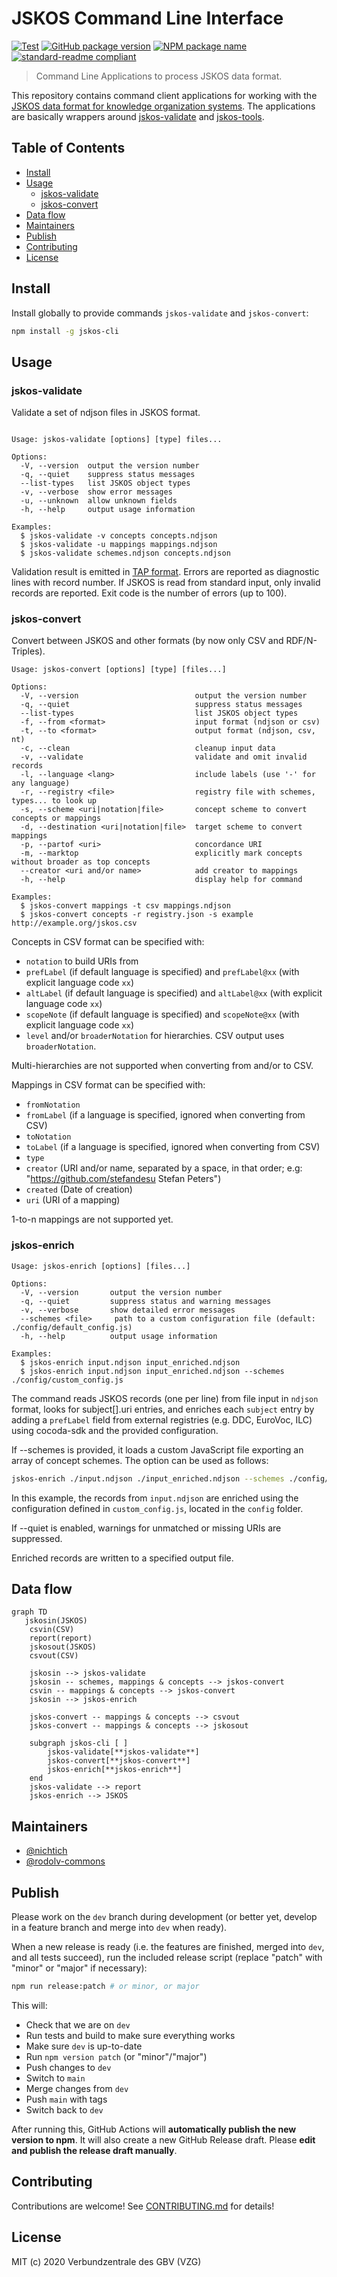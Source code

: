 # JSKOS Command Line Interface

[![Test](https://github.com/gbv/jskos-cli/actions/workflows/test.yml/badge.svg)](https://github.com/gbv/jskos-cli/actions/workflows/test.yml)
[![GitHub package version](https://img.shields.io/github/package-json/v/gbv/jskos-cli.svg?label=version)](https://github.com/gbv/jskos-cli)
[![NPM package name](https://img.shields.io/badge/npm-jskos--cli-blue.svg)](https://www.npmjs.com/package/jskos-cli)
[![standard-readme compliant](https://img.shields.io/badge/readme%20style-standard-brightgreen.svg)](https://github.com/RichardLitt/standard-readme)

> Command Line Applications to process JSKOS data format.

This repository contains command client applications for working with the [JSKOS data format for knowledge organization systems](http://gbv.github.io/jskos/). The applications are basically wrappers around [jskos-validate](https://www.npmjs.com/package/jskos-validate) and [jskos-tools](https://www.npmjs.com/package/jskos-tools).

## Table of Contents

- [Install](#install)
- [Usage](#usage)
  - [jskos-validate](#jskos-validate)
  - [jskos-convert](#jskos-convert)
- [Data flow](#data-flow)
- [Maintainers](#maintainers)
- [Publish](#publish)
- [Contributing](#contributing)
- [License](#license)

## Install

Install globally to provide commands `jskos-validate` and `jskos-convert`:

```bash
npm install -g jskos-cli
```

## Usage

### jskos-validate

Validate a set of ndjson files in JSKOS format.

~~~

Usage: jskos-validate [options] [type] files...

Options:
  -V, --version  output the version number
  -q, --quiet    suppress status messages
  --list-types   list JSKOS object types
  -v, --verbose  show error messages
  -u, --unknown  allow unknown fields
  -h, --help     output usage information

Examples:
  $ jskos-validate -v concepts concepts.ndjson
  $ jskos-validate -u mappings mappings.ndjson
  $ jskos-validate schemes.ndjson concepts.ndjson
~~~

Validation result is emitted in [TAP format](https://testanything.org/). Errors are reported as diagnostic lines with record number. If JSKOS is read from standard input, only invalid records are reported. Exit code is the number of errors (up to 100).

### jskos-convert

Convert between JSKOS and other formats (by now only CSV and RDF/N-Triples).

~~~
Usage: jskos-convert [options] [type] [files...]

Options:
  -V, --version                          output the version number
  -q, --quiet                            suppress status messages
  --list-types                           list JSKOS object types
  -f, --from <format>                    input format (ndjson or csv)
  -t, --to <format>                      output format (ndjson, csv, nt)
  -c, --clean                            cleanup input data
  -v, --validate                         validate and omit invalid records
  -l, --language <lang>                  include labels (use '-' for any language)
  -r, --registry <file>                  registry file with schemes, types... to look up
  -s, --scheme <uri|notation|file>       concept scheme to convert concepts or mappings
  -d, --destination <uri|notation|file>  target scheme to convert mappings
  -p, --partof <uri>                     concordance URI
  -m, --marktop                          explicitly mark concepts without broader as top concepts
  --creator <uri and/or name>            add creator to mappings
  -h, --help                             display help for command

Examples:
  $ jskos-convert mappings -t csv mappings.ndjson
  $ jskos-convert concepts -r registry.json -s example http://example.org/jskos.csv
~~~

Concepts in CSV format can be specified with:

* `notation` to build URIs from
* `prefLabel` (if default language is specified) and `prefLabel@xx` (with explicit language code `xx`)
* `altLabel` (if default language is specified) and `altLabel@xx` (with explicit language code `xx`)
* `scopeNote` (if default language is specified) and `scopeNote@xx` (with explicit language code `xx`)
* `level` and/or `broaderNotation` for hierarchies. CSV output uses `broaderNotation`.

Multi-hierarchies are not supported when converting from and/or to CSV.

Mappings in CSV format can be specified with:

* `fromNotation`
* `fromLabel` (if a language is specified, ignored when converting from CSV)
* `toNotation`
* `toLabel` (if a language is specified, ignored when converting from CSV)
* `type`
* `creator` (URI and/or name, separated by a space, in that order; e.g: "https://github.com/stefandesu Stefan Peters")
* `created` (Date of creation)
* `uri` (URI of a mapping)

1-to-n mappings are not supported yet.


### jskos-enrich

~~~
Usage: jskos-enrich [options] [files...]

Options:
  -V, --version       output the version number
  -q, --quiet         suppress status and warning messages
  -v, --verbose       show detailed error messages
  --schemes <file>     path to a custom configuration file (default: ./config/default_config.js)
  -h, --help          output usage information

Examples:
  $ jskos-enrich input.ndjson input_enriched.ndjson
  $ jskos-enrich input.ndjson input_enriched.ndjson --schemes ./config/custom_config.js
~~~

The command reads JSKOS records (one per line) from file input in `ndjson` format, looks for subject[].uri entries, and enriches each `subject` entry by adding a `prefLabel` field from external registries (e.g. DDC, EuroVoc, ILC) using cocoda-sdk and the provided configuration.

If --schemes is provided, it loads a custom JavaScript file exporting an array of concept schemes. The option can be used as follows:
```bash
jskos-enrich ./input.ndjson ./input_enriched.ndjson --schemes ./config/custom_config.js
```
In this example, the records from `input.ndjson` are enriched using the configuration defined in `custom_config.js`, located in the `config` folder. 

If --quiet is enabled, warnings for unmatched or missing URIs are suppressed.

Enriched records are written to a specified output file.

## Data flow

```mermaid
graph TD
   jskosin(JSKOS)
    csvin(CSV)
    report(report)
    jskosout(JSKOS)
    csvout(CSV)
    
    jskosin --> jskos-validate
    jskosin -- schemes, mappings & concepts --> jskos-convert
    csvin -- mappings & concepts --> jskos-convert
    jskosin --> jskos-enrich

    jskos-convert -- mappings & concepts --> csvout
    jskos-convert -- mappings & concepts --> jskosout

    subgraph jskos-cli [ ]
        jskos-validate[**jskos-validate**]
        jskos-convert[**jskos-convert**]
        jskos-enrich[**jskos-enrich**]
    end
    jskos-validate --> report
    jskos-enrich --> JSKOS
```

## Maintainers

- [@nichtich](https://github.com/nichtich)
- [@rodolv-commons](https://github.com/rodolv-commons)

## Publish

Please work on the `dev` branch during development (or better yet, develop in a feature branch and merge into `dev` when ready).

When a new release is ready (i.e. the features are finished, merged into `dev`, and all tests succeed), run the included release script (replace "patch" with "minor" or "major" if necessary):

```bash
npm run release:patch # or minor, or major
```

This will:
- Check that we are on `dev`
- Run tests and build to make sure everything works
- Make sure `dev` is up-to-date
- Run `npm version patch` (or "minor"/"major")
- Push changes to `dev`
- Switch to `main`
- Merge changes from `dev`
- Push `main` with tags
- Switch back to `dev`

After running this, GitHub Actions will **automatically publish the new version to npm**. It will also create a new GitHub Release draft. Please **edit and publish the release draft manually**.

## Contributing

Contributions are welcome! See [CONTRIBUTING.md](CONTRIBUTING.md) for details!

## License

MIT (c) 2020 Verbundzentrale des GBV (VZG)
